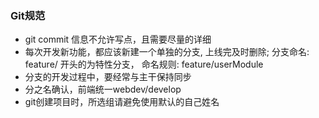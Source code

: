 
### Git规范
- git commit 信息不允许写点，且需要尽量的详细
- 每次开发新功能，都应该新建一个单独的分支, 上线完及时删除; 分支命名: feature/ 开头的为特性分支， 命名规则: feature/userModule
- 分支的开发过程中，要经常与主干保持同步
- 分之名确认，前端统一webdev/develop
- git创建项目时，所选组请避免使用默认的自己姓名
 